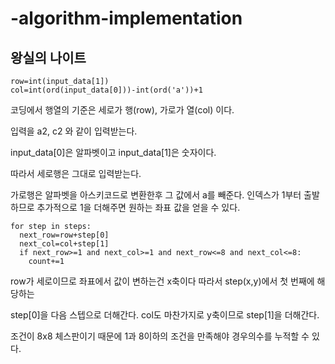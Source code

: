 # -algorithm-implementation
## 왕실의 나이트
```
row=int(input_data[1])
col=int(ord(input_data[0]))-int(ord('a'))+1
```
코딩에서 행열의 기준은 세로가 행(row), 가로가 열(col) 이다.

입력을 a2, c2 와 같이 입력받는다.

input_data[0]은 알파벳이고 input_data[1]은 숫자이다.

따라서 세로행은 그대로 입력받는다.

가로행은 알파벳을 아스키코드로 변환한후 그 값에서 a를 빼준다. 인덱스가 1부터 출발하므로 추가적으로 1을 더해주면 원하는 좌표 값을 얻을 수 있다.

```
for step in steps:
  next_row=row+step[0]
  next_col=col+step[1]
  if next_row>=1 and next_col>=1 and next_row<=8 and next_col<=8:
    count+=1
```

row가 세로이므로 좌표에서 값이 변하는건 x축이다 따라서 step(x,y)에서 첫 번째에 해당하는 

step[0]을 다음 스텝으로 더해간다. col도 마찬가지로 y축이므로 step[1]을 더해간다.

조건이 8x8 체스판이기 때문에 1과 8이하의 조건을 만족해야 경우의수를 누적할 수 있다.
